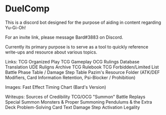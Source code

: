 # DuelComp
This is a discord bot designed for the purpose of aiding in content regarding Yu-Gi-Oh!

For an invite link, please message Bard#3883 on Discord.

Currently its primary purpose is to serve as a tool to quickly reference write-ups and resource about various topics.

Links:
TCG Organized Play
TCG Gameplay
OCG Rulings Database Translation
UDE Ruligns Archive
TCG Rulebook
TCG Forbidden/Limited List
Battle Phase Table / Damage Step Table
Pazim's Resource Folder (ATK/DEF Modifiers, Card Information Retention, Psi-Blocker / Prohibition)

Images:
Fast Effect Timing Chart (Bard's Version)

Writeups:
Sources of Credibility
TCG/OCG "Summon"
Battle Replays
Special Summon Monsters & Proper Summoning
Pendulums & the Extra Deck
Problem-Solving Card Text
Damage Step Activation Legality
